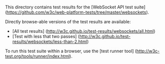 This directory contains test results for the 
[WebSocket API test suite] (https://github.com/w3c/web-platform-tests/tree/master/websockets). 

Directly browse-able versions of the test results are available:

* [All test results] (http://w3c.github.io/test-results/websockets/all.html)
* [Test with less that two passes] (http://w3c.github.io/test-results/websockets/less-than-2.html) 

To run this test suite within a browser, use the 
[test runner tool] (http://w3c-test.org/tools/runner/index.html).
